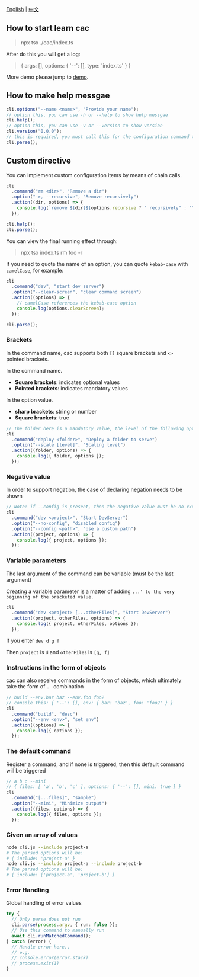 [English](./readme.en.md) | [中文](./readme.cn.md)

## How to start learn cac

> npx tsx ./cac/index.ts

After do this you will get a log:

> { args: [], options: { '--': [], type: 'index.ts' } }

More demo please jump to [demo](./demo.ts).

## How to make help messgae

```ts
cli.options("--name <name>", "Provide your name");
// option this, you can use -h or --help to show help messgae
cli.help();
// option this, you can use -v or --version to show version
cli.version("0.0.0");
// this is required, you must call this for the configuration command to take effect
cli.parse();
```

## Custom directive

You can implement custom configuration items by means of chain calls.

```ts
cli
  .command("rm <dir>", "Remove a dir")
  .option("-r, --recursive", "Remove recursively")
  .action((dir, options) => {
    console.log(`remove ${dir}${options.recursive ? " recursively" : ""}`);
  });

cli.help();
cli.parse();
```

You can view the final running effect through:

> npx tsx index.ts rm foo -r

If you need to quote the name of an option, you can quote `kebab-case` with `camelCase`, for example:

```ts
cli
  .command("dev", "start dev server")
  .option("--clear-screen", "clear command screen")
  .action((options) => {
    // camelCase references the kebab-case option
    console.log(options.clearScreen);
  });

cli.parse();
```

### Brackets

In the command name, cac supports both `[]` square brackets and `<>` pointed brackets.

In the command name.

- **Square brackets**: indicates optional values
- **Pointed brackets**: indicates mandatory values

In the option value.

- **sharp brackets**: string or number
- **Square brackets**: true

```ts
// The folder here is a mandatory value, the level of the following options is a number or string
cli
  .command("deploy <folder>", "Deploy a folder to serve")
  .option("--scale [level]", "Scaling level")
  .action((folder, options) => {
    console.log({ folder, options });
  });
```

### Negative value

In order to support negation, the case of declaring negation needs to be shown

```ts
// Note: if --config is present, then the negative value must be no-xxx
cli
  .command("dev <project>", "Start DevServer")
  .option("--no-config", "disabled config")
  .option("--config <path>", "Use a custom path")
  .action((project, options) => {
    console.log({ project, options });
  });
```

### Variable parameters

The last argument of the command can be variable (must be the last argument)

Creating a variable parameter is a matter of adding `...' to the very beginning of the bracketed value. `

```ts
cli
  .command("dev <project> [...otherFiles]", "Start DevServer")
  .action((project, otherFiles, options) => {
    console.log({ project, otherFiles, options });
  });
```

If you enter `dev d g f`

Then `project` is `d` and `otherFiles` is `[g, f]`

### Instructions in the form of objects

cac can also receive commands in the form of objects, which ultimately take the form of `. ` combination

```ts
// build --env.bar baz --env.foo foo2
// console this: { '--': [], env: { bar: 'baz', foo: 'foo2' } }
cli
  .command("build", "desc")
  .option("--env <env>", "set env")
  .action((options) => {
    console.log({ options });
  });
```

### The default command

Register a command, and if none is triggered, then this default command will be triggered

```ts
// a b c --mini
// { files: [ 'a', 'b', 'c' ], options: { '--': [], mini: true } }
cli
  .command("[...files]", "sample")
  .option("--mini", "Minimize output")
  .action((files, options) => {
    console.log({ files, options });
  });
```

### Given an array of values

```bash
node cli.js --include project-a
# The parsed options will be:
# { include: 'project-a' }
node cli.js --include project-a --include project-b
# The parsed options will be:
# { include: ['project-a', 'project-b'] }
```

### Error Handling

Global handling of error values

```ts
try {
  // Only parse does not run
  cli.parse(process.argv, { run: false });
  // Use this command to manually run
  await cli.runMatchedCommand();
} catch (error) {
  // Handle error here..
  // e.g.
  // console.error(error.stack)
  // process.exit(1)
}
```
